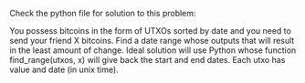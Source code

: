 Check the python file for solution to this problem:

You possess bitcoins in the form of UTXOs sorted by date and you need to send your friend X bitcoins. Find a date range whose outputs that will result in the least amount of change. Ideal solution will use Python whose function find_range(utxos, x) will give back the start and end dates. Each utxo has value and date (in unix time).
